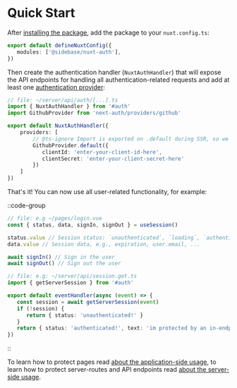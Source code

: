 # Quick Start

After [installing the package](/nuxt-auth/getting-started/installation), add the package to your `nuxt.config.ts`:

```ts
export default defineNuxtConfig({
   modules: ['@sidebase/nuxt-auth'],
})
```

Then create the authentication handler (`NuxtAuthHandler`) that will expose the API endpoints for handling all authentication-related requests and add at least one [authentication provider](https://next-auth.js.org/providers/):

```ts
// file: ~/server/api/auth/[...].ts
import { NuxtAuthHandler } from '#auth'
import GithubProvider from 'next-auth/providers/github'

export default NuxtAuthHandler({
    providers: [
        // @ts-ignore Import is exported on .default during SSR, so we need to call it this way. May be fixed via Vite at some point
        GithubProvider.default({
           clientId: 'enter-your-client-id-here',
           clientSecret: 'enter-your-client-secret-here'
        })
    ]
})
```

That's it! You can now use all user-related functionality, for example:

::code-group
```ts [Application side]
// file: e.g ~/pages/login.vue
const { status, data, signIn, signOut } = useSession()

status.value // Session status: `unauthenticated`, `loading`, `authenticated`
data.value // Session data, e.g., expiration, user.email, ...

await signIn() // Sign in the user
await signOut() // Sign out the user
```
```ts [Server side]
// file: e.g: ~/server/api/session.get.ts
import { getServerSession } from '#auth'

export default eventHandler(async (event) => {
   const session = await getServerSession(event)
   if (!session) {
      return { status: 'unauthenticated!' }
   }
   return { status: 'authenticated!', text: 'im protected by an in-endpoint check', session }
})
```
::

To learn how to protect pages read [about the application-side usage](/nuxt-auth/application-side), to learn how to protect server-routes and API endpoints read [about the server-side usage](/nuxt-auth/server-side).
